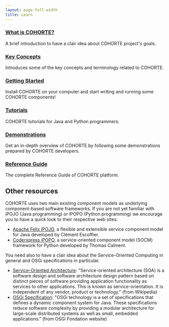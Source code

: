```yaml
---
layout: page-full-width
title: Learn
---
```


<div class="container">
  <div class="row">
    <div class="span4 doc-block">
      <h3><a href="{{ site.baseurl }}/documentation/what-is-cohorte.html">What is COHORTE?</a></h3>
      <p>A brief introduction to have a clair idea about COHORTE project's goals.</p>
    </div>
    <div class="span4 doc-block">
      <h3><a href="{{ site.baseurl }}/documentation/key-concepts.html">Key Concepts</a></h3>
      <p>Introduces some of the key concepts and terminology related to COHORTE.</p>
    </div>
    <div class="span4 doc-block">
      <h3><a href="{{ site.baseurl }}/documentation/getting-started.html">Getting Started</a></h3>
      <p>Install COHORTE on your computer and start writing and running some COHORTE components!</p>
    </div>
  </div>

  <div class="row">
    <div class="span4 doc-block">
      <h3><a href="{{ site.baseurl }}/documentation/tutorials.html">Tutorials</a></h3>
      <p>COHORTE tutorials for Java and Python programmers.</p>
    </div>
    <div class="span4 doc-block">
      <h3><a href="{{ site.baseurl }}/documentation/demonstrations.html">Demonstrations</a></h3>
      <p>Get an in-depth overview of COHORTE by following some demonstrations prepared by COHORTE developers.</p>
    </div>
   <div class="span4 doc-block">
      <h3><a href="{{ site.baseurl }}/documentation/reference-guide.html">Reference Guide</a></h3>
      <p>The complete Reference Guide of COHORTE platform.</p>
    </div> 

  </div>
  <!--div class="row">
   <div class="span4 doc-block">
      <h3><a href="{{ site.baseurl }}/documentation/publications.html">Articles & Publications</a></h3>
      <p>Scientifique publications around COHORTE and journal articles</p>
    </div>
  </div-->

  
</div>


<!-- Keep this text here for now
## The Scala Documentation Site

Your main entry point into online documentation on Scala is the official documentation site, [docs.scala-lang.org](http://docs.scala-lang.org/). It contains a growing number of articles, guides and tutorials. The following list highlights some of the most important documents, but the doc site contains much more than that!
-->


## Other resources

COHORTE uses two main existing component models as underlying component-based software frameworks. If you are not yet familiar with iPOJO (Java programming) or iPOPO (Python programming) we encourage you to have a quick look to their respective web sites:

 * [Apache Felix iPOJO](http://felix.apache.org/documentation/subprojects/apache-felix-ipojo.html), a flexible and extensible service component model for Java developed by Clément Escoffier.
 * [Coderxpress iPOPO](https://ipopo.coderxpress.net), a service-oriented component model (SOCM) framework for Python developed by Thomas Calment.

 You need also to have a clair idea about the Service-Oriented Computing in general and OSGi specifications in particular.

 * [Service-Oriented Architecture](http://en.wikipedia.org/wiki/Service-oriented_architecture): "Service-oriented architecture (SOA) is a software design and software architecture design pattern based on distinct pieces of software providing application functionality as services to other applications. This is known as service-orientation. It is independent of any vendor, product or technology." (from Wikipedia)
 * [OSGi Specification](http://osgi.org): "OSGi technology is a set of specifications that defines a dynamic component system for Java. These specifications reduce software complexity by providing a modular architecture for large-scale distributed systems as well as small, embedded applications." (from OSGi Fondation website)


